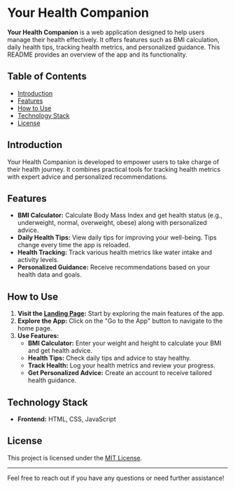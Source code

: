 # Your Health Companion

**Your Health Companion** is a web application designed to help users manage their health effectively. It offers features such as BMI calculation, daily health tips, tracking health metrics, and personalized guidance. This README provides an overview of the app and its functionality.

## Table of Contents
- [Introduction](#introduction)
- [Features](#features)
- [How to Use](#how-to-use)
- [Technology Stack](#technology-stack)
- [License](#license)

## Introduction
Your Health Companion is developed to empower users to take charge of their health journey. It combines practical tools for tracking health metrics with expert advice and personalized recommendations.

## Features
- **BMI Calculator:** Calculate Body Mass Index and get health status (e.g., underweight, normal, overweight, obese) along with personalized advice.
- **Daily Health Tips:** View daily tips for improving your well-being. Tips change every time the app is reloaded.
- **Health Tracking:** Track various health metrics like water intake and activity levels.
- **Personalized Guidance:** Receive recommendations based on your health data and goals.

## How to Use
1. **Visit the [Landing Page](index.html):** Start by exploring the main features of the app.
2. **Explore the App:** Click on the "Go to the App" button to navigate to the home page.
3. **Use Features:**
   - **BMI Calculator:** Enter your weight and height to calculate your BMI and get health advice.
   - **Health Tips:** Check daily tips and advice to stay healthy.
   - **Track Health:** Log your health metrics and review your progress.
   - **Get Personalized Advice:** Create an account to receive tailored health guidance.

## Technology Stack
- **Frontend:** HTML, CSS, JavaScript

## License
This project is licensed under the [MIT License](LICENSE).

---

Feel free to reach out if you have any questions or need further assistance!

